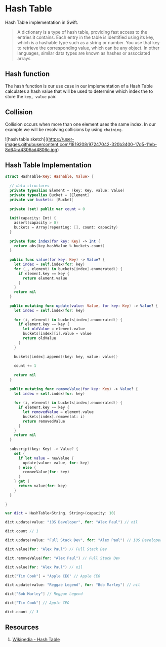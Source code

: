 # Hash Table

Hash Table implementation in Swift.

> A dictionary is a type of hash table, providing fast access to the entries it contains. Each entry in the table is identified using its key, which is a hashable type such as a string or number. You use that key to retrieve the corresponding value, which can be any object. In other languages, similar data types are known as hashes or associated arrays.

## Hash function 

The hash function is our use case in our implementation of a Hash Table calculates a hash value that will be used to determine which index the to store the `key, value` pair.   

## Collision

Collision occurs when more than one element uses the same index. In our example we will be resolving collisions by using `chaining`.

![hash table sketch]((https://user-images.githubusercontent.com/1819208/97247042-320b3400-17d5-11eb-8d64-a4306ad4806c.jpg)

## Hash Table Implementation 

```swift 
struct HashTable<Key: Hashable, Value> {
  
  // data structures
  private typealias Element = (key: Key, value: Value)
  private typealias Bucket = [Element]
  private var buckets: [Bucket]
  
  private (set) public var count = 0
  
  init(capacity: Int) {
    assert(capacity > 0)
    buckets = Array(repeating: [], count: capacity)
  }
  
  private func index(for key: Key) -> Int {
    return abs(key.hashValue % buckets.count)
  }
  
  public func value(for key: Key) -> Value? {
    let index = self.index(for: key)
    for (_, element) in buckets[index].enumerated() {
      if element.key == key {
        return element.value
      }
    }
    return nil
  }
  
  public mutating func update(value: Value, for key: Key) -> Value? {
    let index = self.index(for: key)
        
    for (i, element) in buckets[index].enumerated() {
      if element.key == key {
        let oldValue = element.value
        buckets[index][i].value = value
        return oldValue
      }
    }
    
    buckets[index].append((key: key, value: value))
    
    count += 1
    
    return nil
  }
  
  public mutating func removeValue(for key: Key) -> Value? {
    let index = self.index(for: key)
    
    for (i, element) in buckets[index].enumerated() {
      if element.key == key {
        let removedValue = element.value
        buckets[index].remove(at: i)
        return removedValue
      }
    }
    return nil
  }
  
  subscript(key: Key) -> Value? {
    set {
      if let value = newValue {
        update(value: value, for: key)
      } else {
        removeValue(for: key)
      }
    } get {
      return value(for: key)
    }
  }
  
}

var dict = HashTable<String, String>(capacity: 10)

dict.update(value: "iOS Developer", for: "Alex Paul") // nil

dict.count // 1

dict.update(value: "Full Stack Dev", for: "Alex Paul") // iOS Developer

dict.value(for: "Alex Paul") // Full Stack Dev

dict.removeValue(for: "Alex Paul") // Full Stack Dev

dict.value(for: "Alex Paul") // nil

dict["Tim Cook"] = "Apple CEO" // Apple CEO

dict.update(value: "Reggae Legend", for: "Bob Marley") // nil

dict["Bob Marley"] // Reggae Legend

dict["Tim Cook"] // Apple CEO

dict.count // 3

```

## Resources 

1. [Wikipedia - Hash Table](https://en.wikipedia.org/wiki/Hash_table)
